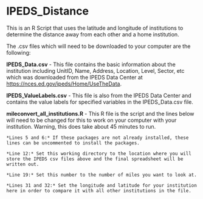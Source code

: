 # IPEDS_Distance
This is an R Script that uses the latitude and longitude of institutions to determine the distance away from each other and a home institution.

The .csv files which will need to be downloaded to your computer are the following:

**IPEDS_Data.csv** - This file contains the basic information about the institution including UnitID, Name, Address, Location, Level, Sector, etc which was downloaded from the IPEDS Data Center at https://nces.ed.gov/ipeds/Home/UseTheData.

**IPEDS_ValueLabels.csv** - This file is also from the IPEDS Data Center and contains the value labels for specified variables in the IPEDS_Data.csv file.


**mileconvert_all_institutions.R** - This R file is the script and the lines below will need to be changed for this to work on your computer with your institution.  Warning, this does take about 45 minutes to run.

    *Lines 5 and 6:* If these packages are not already installed, these lines can be uncommented to install the packages.

    *Line 12:* Set this working directory to the location where you will store the IPEDS csv files above and the final spreadsheet will be written out.

    *Line 19:* Set this number to the number of miles you want to look at.

    *Lines 31 and 32:* Set the longitude and latitude for your institution here in order to compare it with all other institutions in the file.
